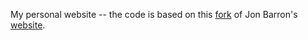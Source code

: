 My personal website -- the code is based on this [fork](https://github.com/leonidk/new_website) of Jon Barron's [website](https://jonbarron.info/).
